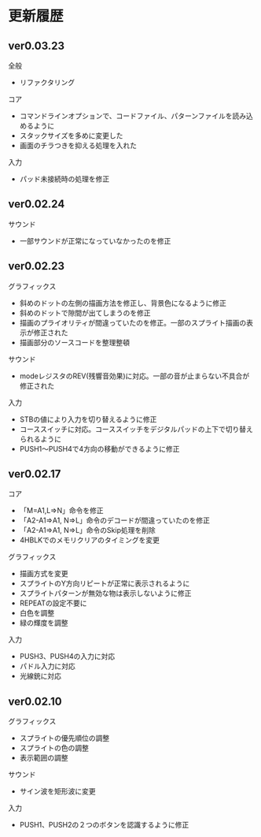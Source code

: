 # 更新履歴

## ver0.03.23

全般
* リファクタリング

コア
* コマンドラインオプションで、コードファイル、パターンファイルを読み込めるように
* スタックサイズを多めに変更した
* 画面のチラつきを抑える処理を入れた

入力
* パッド未接続時の処理を修正

## ver0.02.24

サウンド
* 一部サウンドが正常になっていなかったのを修正

## ver0.02.23

グラフィックス
* 斜めのドットの左側の描画方法を修正し、背景色になるように修正
* 斜めのドットで隙間が出てしまうのを修正
* 描画のプライオリティが間違っていたのを修正。一部のスプライト描画の表示が修正された
* 描画部分のソースコードを整理整頓

サウンド
* modeレジスタのREV(残響音効果)に対応。一部の音が止まらない不具合が修正された

入力
* STBの値により入力を切り替えるように修正
* コーススイッチに対応。コーススイッチをデジタルパッドの上下で切り替えられるように
* PUSH1～PUSH4で4方向の移動ができるように修正

## ver0.02.17

コア
* 「M=A1,L=>N」命令を修正
* 「A2-A1=>A1, N=>L」命令のデコードが間違っていたのを修正
* 「A2-A1=>A1, N=>L」命令のSkip処理を削除
* 4HBLKでのメモリクリアのタイミングを変更

グラフィックス
* 描画方式を変更
* スプライトのY方向リピートが正常に表示されるように
* スプライトパターンが無効な物は表示しないように修正
* REPEATの設定不要に
* 白色を調整
* 緑の輝度を調整

入力
* PUSH3、PUSH4の入力に対応
* パドル入力に対応
* 光線銃に対応

## ver0.02.10

グラフィックス
* スプライトの優先順位の調整
* スプライトの色の調整
* 表示範囲の調整

サウンド
* サイン波を矩形波に変更

入力
* PUSH1、PUSH2の２つのボタンを認識するように修正  
